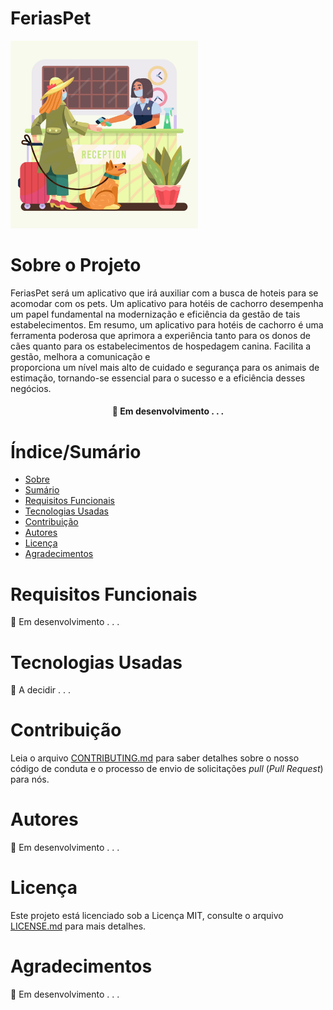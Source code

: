 # FeriasPet

<img src="./assets/5249030.jpg" style=" height: 300px"/>

# Sobre o Projeto
  FeriasPet será um aplicativo que irá auxiliar com a busca de hoteis para se acomodar com os pets. Um aplicativo para hotéis de 
  cachorro desempenha um papel fundamental na modernização e eficiência da gestão de tais estabelecimentos. 
  Em resumo, um aplicativo para hotéis de cachorro é uma ferramenta poderosa que aprimora a experiência tanto 
  para os donos de cães quanto para os estabelecimentos de hospedagem canina. Facilita a gestão, melhora a comunicação e 	 
  proporciona um nível mais alto de cuidado e segurança para os animais de estimação, tornando-se essencial para 
  o sucesso e a eficiência desses negócios.

<h4 align="center"> 
	🚧  Em desenvolvimento . . .
</h4>

# Índice/Sumário

* [Sobre](#sobre-o-projeto)
* [Sumário](#índice/sumário)
* [Requisitos Funcionais](#requisitos-funcionais)
* [Tecnologias Usadas](#tecnologias-usadas)
* [Contribuição](#contribuição)
* [Autores](#autores)
* [Licença](#licença)
* [Agradecimentos](#agradecimentos)


# Requisitos Funcionais 

🚧  Em desenvolvimento . . .

# Tecnologias Usadas

🚧  A decidir . . .

# Contribuição

Leia o arquivo [CONTRIBUTING.md](CONTRIBUTING.md) para saber detalhes sobre o nosso código de conduta e o processo de envio de solicitações *pull* (*Pull Request*) para nós.

# Autores

🚧  Em desenvolvimento . . .

# Licença

Este projeto está licenciado sob a Licença MIT,  consulte o arquivo [LICENSE.md](LICENSE.md) para mais detalhes.

# Agradecimentos

🚧  Em desenvolvimento . . .
